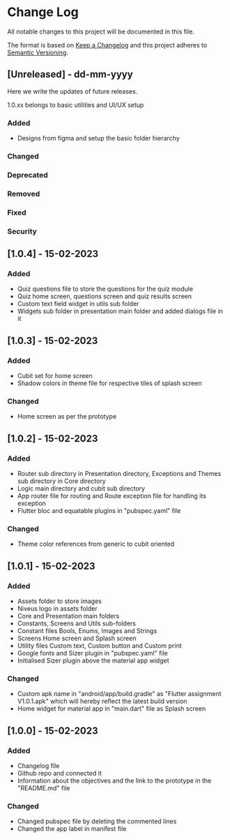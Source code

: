 # Change Log
All notable changes to this project will be documented in this file.

The format is based on [Keep a Changelog](http://keepachangelog.com/)
and this project adheres to [Semantic Versioning](http://semver.org/).

## [Unreleased] - dd-mm-yyyy
Here we write the updates of future releases.

1.0.xx belongs to basic utilities and UI/UX setup

### Added
- Designs from figma and setup the basic folder hierarchy

### Changed

### Deprecated

### Removed

### Fixed

### Security


## [1.0.4] - 15-02-2023

### Added
- Quiz questions file to store the questions for the quiz module
- Quiz home screen, questions screen and quiz results screen
- Custom text field widget in utils sub folder
- Widgets sub folder in presentation main folder and added dialogs file in it


## [1.0.3] - 15-02-2023

### Added
- Cubit set for home screen
- Shadow colors in theme file for respective tiles of splash screen

### Changed
- Home screen as per the prototype


## [1.0.2] - 15-02-2023

### Added
- Router sub directory in Presentation directory, Exceptions and Themes sub directory in Core directory
- Logic main directory and cubit sub directory
- App router file for routing and Route exception file for handling its exception
- Flutter bloc and equatable plugins in "pubspec.yaml" file

### Changed
- Theme color references from generic to cubit oriented


## [1.0.1] - 15-02-2023

### Added
- Assets folder to store images
- Niveus logo in assets folder
- Core and Presentation main folders
- Constants, Screens and Utils sub-folders
- Constant files Bools, Enums, Images and Strings
- Screens Home screen and Splash screen
- Utility files Custom text, Custom button and Custom print
- Google fonts and Sizer plugin in "pubspec.yaml" file
- Initialised Sizer plugin above the material app widget

### Changed
- Custom apk name in "android/app/build.gradle" as "Flutter assignment V1.0.1.apk" which will hereby reflect the latest build version
- Home widget for material app in "main.dart" file as Splash screen


## [1.0.0] - 15-02-2023

### Added
- Changelog file
- Github repo and connected it
- Information about the objectives and the link to the prototype in the "README.md" file

### Changed
- Changed pubspec file by deleting the commented lines
- Changed the app label in manifest file